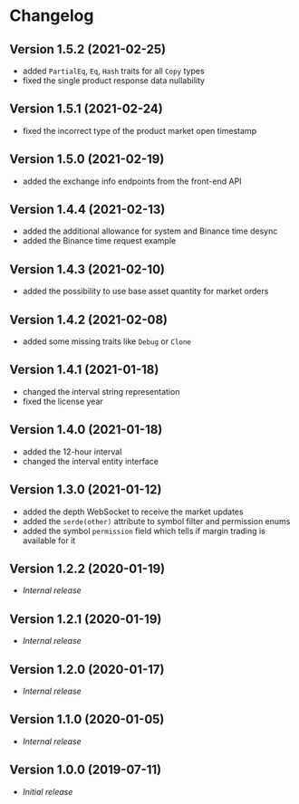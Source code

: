 # Changelog

## Version 1.5.2 (2021-02-25)

- added `PartialEq`, `Eq`, `Hash` traits for all `Copy` types
- fixed the single product response data nullability

## Version 1.5.1 (2021-02-24)

- fixed the incorrect type of the product market open timestamp

## Version 1.5.0 (2021-02-19)

- added the exchange info endpoints from the front-end API

## Version 1.4.4 (2021-02-13)

- added the additional allowance for system and Binance time desync
- added the Binance time request example

## Version 1.4.3 (2021-02-10)

- added the possibility to use base asset quantity for market orders

## Version 1.4.2 (2021-02-08)

- added some missing traits like `Debug` or `Clone`

## Version 1.4.1 (2021-01-18)

- changed the interval string representation
- fixed the license year

## Version 1.4.0 (2021-01-18)

- added the 12-hour interval
- changed the interval entity interface

## Version 1.3.0 (2021-01-12)

- added the depth WebSocket to receive the market updates
- added the `serde(other)` attribute to symbol filter and permission enums
- added the symbol `permission` field which tells if margin trading is available for it

## Version 1.2.2 (2020-01-19)

- *Internal release*

## Version 1.2.1 (2020-01-19)

- *Internal release*

## Version 1.2.0 (2020-01-17)

- *Internal release*

## Version 1.1.0 (2020-01-05)

- *Internal release*

## Version 1.0.0 (2019-07-11)

- *Initial release*
